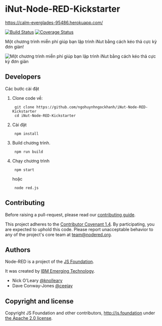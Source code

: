 # iNut-Node-RED-Kickstarter

https://calm-everglades-95486.herokuapp.com/

[![Build Status](https://travis-ci.org/node-red/node-red.svg)](https://travis-ci.org/node-red/node-red)
[![Coverage Status](https://coveralls.io/repos/node-red/node-red/badge.svg?branch=master)](https://coveralls.io/r/node-red/node-red?branch=master)

Một chương trình miễn phí giúp bạn lập trình iNut bằng cách kéo thả cực kỳ đơn giản!

![Một chương trình miễn phí giúp bạn lập trình iNut bằng cách kéo thả cực kỳ đơn giản](https://platform.mysmarthome.vn/sites/default/files/node-red_calm-everglades-95486.herokuapp.com_-_google_chrome.jpg)


## Developers

Các bước cài đặt

1. Clone code về:

        git clone https://github.com/ngohuynhngockhanh/iNut-Node-RED-Kickstarter
        cd iNut-Node-RED-Kickstarter

2. Cài đặt

        npm install

3. Build chương trình.

        npm run build

4. Chạy chương trình

        npm start
   hoặc

        node red.js

## Contributing

Before raising a pull-request, please read our
[contributing guide](https://github.com/node-red/node-red/blob/master/CONTRIBUTING.md).

This project adheres to the [Contributor Covenant 1.4](http://contributor-covenant.org/version/1/4/).
 By participating, you are expected to uphold this code. Please report unacceptable
 behavior to any of the project's core team at team@nodered.org.

## Authors

Node-RED is a project of the [JS Foundation](http://js.foundation).

It was created by [IBM Emerging Technology](https://www.ibm.com/blogs/emerging-technology/).

* Nick O'Leary [@knolleary](http://twitter.com/knolleary)
* Dave Conway-Jones [@ceejay](http://twitter.com/ceejay)



## Copyright and license

Copyright JS Foundation and other contributors, http://js.foundation under [the Apache 2.0 license](LICENSE).
